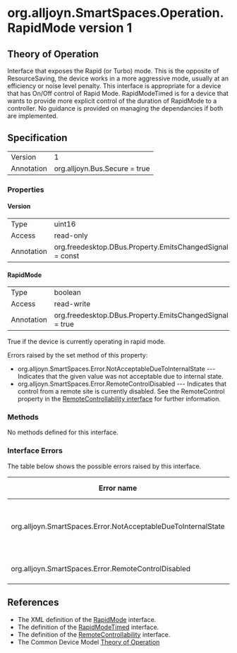 # org.alljoyn.SmartSpaces.Operation.RapidMode version 1

## Theory of Operation

Interface that exposes the Rapid (or Turbo) mode.  This is the opposite of 
ResourceSaving, the device works in a more aggressive mode, usually at an 
efficiency or noise level penalty.  This interface is appropriate for a device 
that has On/Off control of Rapid Mode.  RapidModeTimed is for a device that 
wants to provide more explicit control of the duration of RapidMode to a
controller.  No guidance is provided on managing the dependancies if both are
implemented.

## Specification

|            |                                                              |
|------------|--------------------------------------------------------------|
| Version    | 1                                                            |
| Annotation | org.alljoyn.Bus.Secure = true                                |

### Properties

#### Version

|                   |                                                         |
|-------------------|---------------------------------------------------------|
| Type              | uint16                                                  |
| Access            | read-only                                               |
| Annotation        | org.freedesktop.DBus.Property.EmitsChangedSignal = const|

#### RapidMode

|            |                                                              |
|------------|--------------------------------------------------------------|
| Type       | boolean                                                      |
| Access     | read-write                                                   |
| Annotation | org.freedesktop.DBus.Property.EmitsChangedSignal = true      |

True if the device is currently operating in rapid mode.

Errors raised by the set method of this property:

* org.alljoyn.SmartSpaces.Error.NotAcceptableDueToInternalState --- Indicates
that the given value was not acceptable due to internal state.
* org.alljoyn.SmartSpaces.Error.RemoteControlDisabled --- Indicates that
control from a remote site is currently disabled.   See the
RemoteControl property in the [RemoteControllability interface](/org.alljoyn.SmartSpaces.Operation/RemoteControllability-v1) for 
further information.

### Methods

No methods defined for this interface.

### Interface Errors

The table below shows the possible errors raised by this interface.

| Error name                    | Error message                         |
|-------------------------------|---------------------------------------|
| org.alljoyn.SmartSpaces.Error.NotAcceptableDueToInternalState | The value is not acceptable due to internal state |
| org.alljoyn.SmartSpaces.Error.RemoteControlDisabled |Remote control disabled |

## References

* The XML definition of the [RapidMode](RapidMode-v1.xml) interface.
* The definition of the [RapidModeTimed](RapidModeTimed-v1) interface.
* The definition of the [RemoteControllability](/org.alljoyn.SmartSpaces.Operation/RemoteControllability-v1) interface.
* The Common Device Model [Theory of Operation](/org.alljoyn.SmartSpaces/theory-of-operation-v1)


